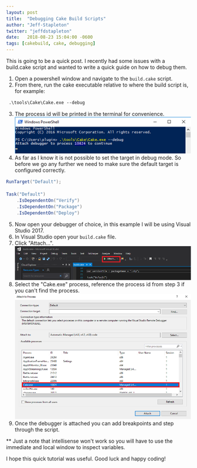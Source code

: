 ```yaml
---
layout: post
title:  "Debugging Cake Build Scripts"
author: "Jeff-Stapleton"
twitter: "jeffdstapleton"
date:   2018-08-23 15:04:00 -0600
tags: [cakebuild, cake, debugging]
---
```

This is going to be a quick post. I recently had some issues with a build.cake script and wanted to write a quick guide on how to debug them. 

1. Open a powershell window and navigate to the `build.cake` script.
2. From there, run the cake executable relative to where the build script is, for example:

```ps
 .\tools\Cake\Cake.exe --debug
```

3. The process id will be printed in the terminal for convenience.
![](2018-08-17-debugging-cake-build-scripts-id.png)
4. As far as I know it is not possible to set the target in debug mode. So before we go any further we need to make sure the default target is configured correctly.

```csharp
RunTarget("Default");

Task("Default")
    .IsDependentOn("Verify")
    .IsDependentOn("Package")
    .IsDependentOn("Deploy")
```

5. Now open your debugger of choice, in this example I will be using Visual Studio 2017.
6. In Visual Studio open your `build.cake` file.
7. Click "Attach...".
![](2018-08-17-debugging-cake-build-scripts-attach.png)
8. Select the "Cake.exe" process, reference the process id from step 3 if you can't find the process.
![](2018-08-17-debugging-cake-build-scripts-process.png) 
9. Once the debugger is attached you can add breakpoints and step through the script.

** Just a note that intellisense won't work so you will have to use the immediate and local window to inspect variables.

I hope this quick tutorial was useful. Good luck and happy coding!